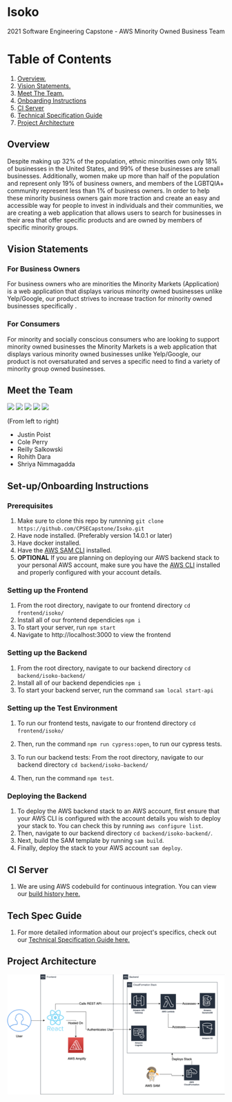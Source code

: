 # Isoko
2021 Software Engineering Capstone - AWS Minority Owned Business Team

# Table of Contents
1. [ Overview. ](#over)
2. [ Vision Statements. ](#vision)
3. [ Meet The Team. ](#meet)
4. [ Onboarding Instructions ](#onboard)
5. [ CI Server ](#ciserver)
6. [ Technical Specification Guide ](#techspecs)
7. [ Project Architecture ](#arch)

<a name="over"></a>
## Overview
Despite making up 32% of the population, ethnic minorities own only 18% of businesses in the United States, and 99% of these businesses are small businesses. Additionally, women make up more than half of the population and represent only 19% of business owners, and members of the LGBTQIA+ community represent less than 1% of business owners. In order to help these minority business owners gain more traction and create an easy and accessible way for people to invest in individuals and their communities, we are creating a web application that allows users to search for businesses in their area that offer specific products and are owned by members of specific minority groups. 

<a name="vision"></a>
## Vision Statements
### For Business Owners
For business owners who are minorities the Minority Markets (Application)  is a web application that displays various minority owned businesses unlike Yelp/Google, our product strives to increase traction for minority owned businesses specifically .

### For Consumers
For minority and socially conscious consumers who are looking to support minority owned businesses the Minority Markets is a web application that displays various minority owned businesses unlike Yelp/Google, our product is not oversaturated and serves a specific need to find a variety of minority group owned businesses.

<a name="meet"></a>
## Meet the Team
<p float="left">
  <a href="https://github.com/jpoist97" target="_blank"><img src="https://avatars3.githubusercontent.com/u/42504462?s=460&u=fbe279fd5e77ba14a01b2679da9970e49f5a989e&v=4" width="150" /></a>
  <a href="https://github.com/ctperry0301" target="_blank"><img src="https://avatars3.githubusercontent.com/u/15805074?s=400&u=c2a0e7ef773958b28ce01ae19dcdbb1eefcce015&v=4" width="150" /></a>
  <a href="https://github.com/reillynski" target="_blank"><img src="https://avatars.githubusercontent.com/u/43476619?v=4" width="150" /></a>
  <a href="https://github.com/rohithdara" target="_blank"><img src="https://avatars.githubusercontent.com/u/46057294?s=400&u=b6b073d48f688032d641f2c2d4db922c3a9f62d8&v=4" width="150" /></a>
  <a href="https://github.com/shriyan44" target="_blank"><img src="https://avatars.githubusercontent.com/u/29551904?s=400&u=6021a76d56832083a025c11878c9ae65dbf8389c&v=4" width="150" /></a>
</p>

(From left to right)
- Justin Poist
- Cole Perry
- Reilly Salkowski
- Rohith Dara
- Shriya Nimmagadda

<a name="onboard"></a>
## Set-up/Onboarding Instructions

### Prerequisites
1. Make sure to clone this repo by runnning ```git clone https://github.com/CPSECapstone/Isoko.git``` 
2. Have node installed. (Preferably version 14.0.1 or later)
3. Have docker installed.
4. Have the [AWS SAM CLI](https://docs.aws.amazon.com/serverless-application-model/latest/developerguide/serverless-sam-cli-install.html) installed.
4. **OPTIONAL** If you are planning on deploying our AWS backend stack to your personal AWS account, make sure you have the [AWS CLI](https://aws.amazon.com/cli/)  installed and properly configured with your account details.

### Setting up the Frontend
1. From the root directory, navigate to our frontend directory ```cd frontend/isoko/```
2. Install all of our frontend dependicies ```npm i```
3. To start your server, run ```npm start```
4. Navigate to http://localhost:3000 to view the frontend

### Setting up the Backend
1. From the root directory, navigate to our backend directory ```cd backend/isoko-backend/```
2. Install all of our backend dependicies ```npm i```
3. To start your backend server, run the command ```sam local start-api```

### Setting up the Test Environment
1. To run our frontend tests, navigate to our frontend directory ```cd frontend/isoko/```
2. Then, run the command ```npm run cypress:open```, to run our cypress tests. 

3. To run our backend tests: From the root directory, navigate to our backend directory ```cd backend/isoko-backend/```
4. Then, run the command ```npm test```.

### Deploying the Backend
1. To deploy the AWS backend stack to an AWS account, first ensure that your AWS CLI is configured with the account details you wish to deploy your stack to. You can check this by running ```aws configure list```.
2. Then, navigate to our backend directory ```cd backend/isoko-backend/```.
3. Next, build the SAM template by running ```sam build```.
4. Finally, deploy the stack to your AWS account ```sam deploy```.

<a name="ciserver"></a>
## CI Server
1. We are using AWS codebuild for continuous integration. You can view our <a href="https://us-west-2.console.aws.amazon.com/codesuite/codebuild/builds/build-history?region=us-west-2&builds-meta=eyJmIjp7InRleHQiOiIifSwicyI6e30sIm4iOjUwLCJpIjowfQ" target="_blank"> build history here. </a>

<a name="techspecs"></a>
## Tech Spec Guide
1. For more detailed information about our project's specifics, check out our <a href="https://docs.google.com/document/d/1ZXuMEAB2FJuRg9m0L3j22Jd5vqAORDWLx7ZzBlTzTp8/edit?usp=sharing" target="_blank"> Technical Specification Guide here. </a>

<a name="arch"></a>
## Project Architecture
![Project Architecture Image](frontend/isoko/public/ArchitectureDiagram.png?raw=true "Title")

